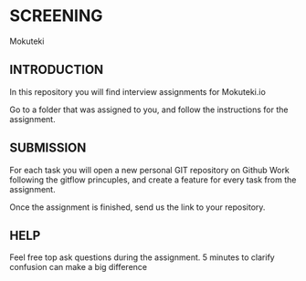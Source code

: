 # SCREENING

Mokuteki

## INTRODUCTION

In this repository you will find interview assignments for Mokuteki.io

Go to a folder that was assigned to you, and follow the instructions for the assignment.

## SUBMISSION

For each task you will open a new personal GIT repository on Github
Work following the gitflow princuples, and create a feature for every task from the assignment.
 
Once the assignment is finished, send us the link to your repository.


## HELP

Feel free top ask questions during the assignment. 5 minutes to clarify confusion can make a big difference

